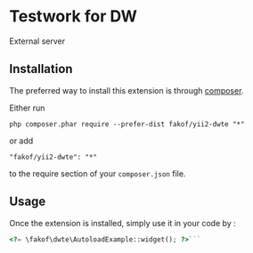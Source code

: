Testwork for DW
===============
External server

Installation
------------

The preferred way to install this extension is through [composer](http://getcomposer.org/download/).

Either run

```
php composer.phar require --prefer-dist fakof/yii2-dwte "*"
```

or add

```
"fakof/yii2-dwte": "*"
```

to the require section of your `composer.json` file.


Usage
-----

Once the extension is installed, simply use it in your code by  :

```php
<?= \fakof\dwte\AutoloadExample::widget(); ?>```